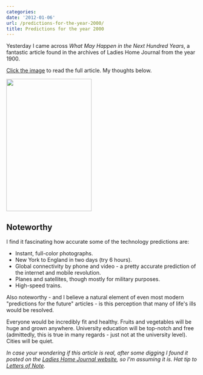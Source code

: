 ```yaml
---
categories:
date: '2012-01-06'
url: /predictions-for-the-year-2000/
title: Predictions for the year 2000
---
```


Yesterday I came across <em>What May Happen in the Next Hundred Years</em>, a fantastic article found in the archives of Ladies Home Journal from the year 1900.

<a href="https://gomakethings.com/wp-content/uploads/2012/01/What-May-Happen-In-The-Next-Hundred-Years.jpg">Click the image</a> to read the full article. My thoughts below.

<a href="https://gomakethings.com/wp-content/uploads/2012/01/What-May-Happen-In-The-Next-Hundred-Years.jpg"><img src="https://gomakethings.com/wp-content/uploads/2012/01/What-May-Happen-In-The-Next-Hundred-Years.jpg" alt="" title="What-May-Happen-In-The-Next-Hundred-Years" width="225" height="350" class="aligncenter size-medium wp-image-1922" /></a>

<h2>Noteworthy</h2>

I find it fascinating how accurate some of the technology predictions are:
<ul>
<li>Instant, full-color photographs.</li>
<li>New York to England in two days (try 6 hours).</li>
<li>Global connectivity by phone and video - a pretty accurate prediction of the internet and mobile revolution.</li>
<li>Planes and satellites, though mostly for military purposes.</li>
<li>High-speed trains.</li>
</ul>

Also noteworthy - and I believe a natural element of even most modern "predictions for the future" articles - is this perception that many of life's ills would be resolved.

Everyone would be incredibly fit and healthy. Fruits and vegetables will be huge and grown anywhere. University education will be top-notch and free (admittedly, this is true in many regards - just not at the university level). Cities will be quiet.

<em>In case your wondering if this article is real, after some digging I found it posted on the <a href="http://www.lhj.com/style/covers/predictions-for-the-year-2000/">Ladies Home Journal website</a>, so I'm assuming it is. Hat tip to <a href="https://twitter.com/#!/lettersofnote">Letters of Note</a>.</em>